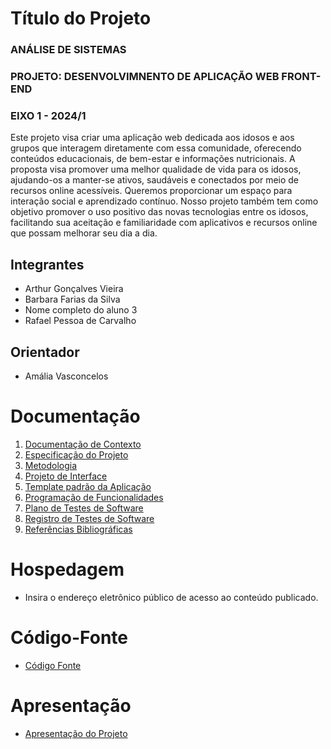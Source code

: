 # Título do Projeto

### ANÁLISE DE SISTEMAS

### PROJETO: DESENVOLVIMNENTO DE APLICAÇÃO WEB FRONT-END

### EIXO 1 - 2024/1

Este projeto visa criar uma aplicação web dedicada aos idosos e aos grupos que interagem diretamente com essa comunidade, oferecendo conteúdos educacionais, de bem-estar e informações nutricionais. A proposta visa promover uma melhor qualidade de vida para os idosos, ajudando-os a manter-se ativos, saudáveis e conectados por meio de recursos online acessíveis. Queremos proporcionar um espaço para interação social e aprendizado contínuo. Nosso projeto também tem como objetivo promover o uso positivo das novas tecnologias entre os idosos, facilitando sua aceitação e familiaridade com aplicativos e recursos online que possam melhorar seu dia a dia.

## Integrantes

* Arthur Gonçalves Vieira
* Barbara Farias da Silva
* Nome completo do aluno 3
* Rafael Pessoa de Carvalho

## Orientador

* Amália Vasconcelos

# Documentação

<ol>
<li><a href="documentos/01-Documentação de Contexto.md"> Documentação de Contexto</a></li>
<li><a href="documentos/02-Especificação do Projeto.md"> Especificação do Projeto</a></li>
<li><a href="documentos/03-Metodologia.md"> Metodologia</a></li>
<li><a href="documentos/04-Projeto de Interface.md"> Projeto de Interface</a></li>
<li><a href="documentos/05-Template padrão da Aplicação.md"> Template padrão da Aplicação</a></li>
<li><a href="documentos/06-Programação de Funcionalidades.md"> Programação de Funcionalidades</a></li>
<li><a href="documentos/07-Plano de Testes de Software.md"> Plano de Testes de Software</a></li>
<li><a href="documentos/08-Registro de Testes de Software.md"> Registro de Testes de Software</a></li>
<li><a href="documentos/09-Referências.md"> Referências Bibliográficas</a></li>
</ol>

# Hospedagem

* Insira o endereço eletrônico público de acesso ao conteúdo publicado. 

# Código-Fonte

* <a href="codigo-fonte/README.md">Código Fonte</a>

# Apresentação

* <a href="apresentacao/README.md">Apresentação do Projeto</a>

